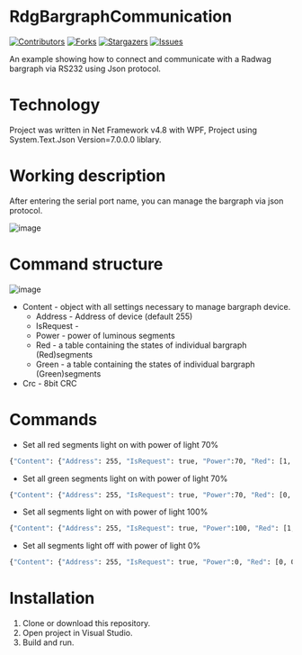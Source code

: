 # RdgBargraphCommunication
[![Contributors][contributors-shield]][contributors-url]
[![Forks][forks-shield]][forks-url]
[![Stargazers][stars-shield]][stars-url]
[![Issues][issues-shield]][issues-url]

An example showing how to connect and communicate with a Radwag bargraph via RS232 using Json protocol.

# Technology
Project was written in Net Framework v4.8 with WPF, Project using System.Text.Json Version=7.0.0.0 liblary.

# Working description
After entering the serial port name, you can manage the bargraph via json protocol.

![image](https://user-images.githubusercontent.com/46632727/163962079-819b59f2-702f-4afe-a55c-84cdba7da530.png)

# Command structure

![image](https://user-images.githubusercontent.com/46632727/163963048-c0aed0c2-fca9-47da-8b66-adae1f3073fa.png)
* Content - object with all settings necessary to manage bargraph device.
  * Address - Address of device (default 255)
  * IsRequest - 
  * Power - power of luminous segments
  * Red - a table containing the states of individual bargraph (Red)segments
  * Green - a table containing the states of individual bargraph (Green)segments
* Crc - 8bit CRC

# Commands
* Set all red segments light on with power of light 70%
```bash
{"Content": {"Address": 255, "IsRequest": true, "Power":70, "Red": [1, 1, 1, 1, 1, 1, 1, 1, 1], "Green": [0, 0, 0, 0, 0, 0, 0, 0, 0]}, "Crc": "bf"}
```
* Set all green segments light on with power of light 70%
```bash
{"Content": {"Address": 255, "IsRequest": true, "Power":70, "Red": [0, 0, 0, 0, 0, 0, 0, 0, 0], "Green": [1, 1, 1, 1, 1, 1, 1, 1, 1]}, "Crc": "bf"}
```
* Set all segments light on with power of light 100%
```bash
{"Content": {"Address": 255, "IsRequest": true, "Power":100, "Red": [1, 1, 1, 1, 1, 1, 1, 1, 1], "Green": [1, 1, 1, 1, 1, 1, 1, 1, 1]}, "Crc": "bf"}
```
* Set all segments light off with power of light 0%
```bash
{"Content": {"Address": 255, "IsRequest": true, "Power":0, "Red": [0, 0, 0, 0, 0, 0, 0, 0, 0], "Green": [0, 0, 0, 0, 0, 0, 0, 0, 0]}, "Crc": "bf"}
```

# Installation
1. Clone or download this repository.
2. Open project in Visual Studio.
3. Build and run.

[contributors-shield]: https://img.shields.io/github/contributors/Radwag/RdgBargraphCommunication.svg?style=for-the-badge
[contributors-url]: https://github.com/Radwag/RdgBargraphCommunication/contributors
[forks-shield]: https://img.shields.io/github/forks/Radwag/RdgBargraphCommunication.svg?style=for-the-badge
[forks-url]: https://github.com/Radwag/RdgBargraphCommunication/network/members
[stars-shield]: https://img.shields.io/github/stars/Radwag/RdgBargraphCommunication.svg?style=for-the-badge
[stars-url]: https://github.com/Radwag/RdgBargraphCommunication/stargazers
[issues-shield]: https://img.shields.io/github/issues/Radwag/RdgBargraphCommunication.svg?style=for-the-badge
[issues-url]: https://github.com/Radwag/RdgBargraphCommunication/issues
